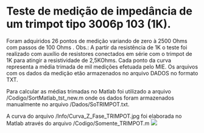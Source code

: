# Teste de medição de impedância de um trimpot tipo 3006p 103 (1K).
Foram adquiridos 26 pontos de medição variando de zero à 2500 Ohms 
com passos de 100 Ohms . Obs.: A partir da resistência de 1K o teste foi realizado 
com auxílio de resistores conectados em série com o trimpot de 1K para atingir a 
resistividade de 2,5KOhms.
Cada ponto da curva representa a média trimada de mil medições efetuada pelo MIE.
Os arquivos com os dados da medição etão armazenados no arquivo DADOS no formato TXT.

Para calcular as médias trimadas no Matlab foi utilizado a arquivo /Codigo/SortMatlab_tst_new.m 
onde os dados foram armazenados manualmente no arquivo /Dados/SoTRIMPOT.txt.

A curva do arquivo /Info/Curva_Z_Fase_TRIMPOT.jpg foi elaborada no Matlab através do
arquivo /Codigo/Somente_TRIMPOT.m
![](Curva_Z_Fase_TRIMPOT.jpj)


